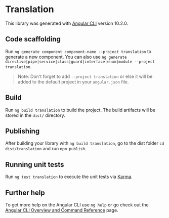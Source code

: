 # Translation

This library was generated with [Angular CLI](https://github.com/angular/angular-cli) version 10.2.0.

## Code scaffolding

Run `ng generate component component-name --project translation` to generate a new component. You can also use `ng generate directive|pipe|service|class|guard|interface|enum|module --project translation`.
> Note: Don't forget to add `--project translation` or else it will be added to the default project in your `angular.json` file. 

## Build

Run `ng build translation` to build the project. The build artifacts will be stored in the `dist/` directory.

## Publishing

After building your library with `ng build translation`, go to the dist folder `cd dist/translation` and run `npm publish`.

## Running unit tests

Run `ng test translation` to execute the unit tests via [Karma](https://karma-runner.github.io).

## Further help

To get more help on the Angular CLI use `ng help` or go check out the [Angular CLI Overview and Command Reference](https://angular.io/cli) page.
